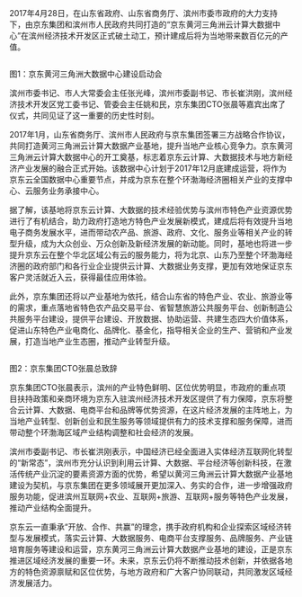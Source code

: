 2017年4月28日，在山东省政府、山东省商务厅、滨州市委市政府的大力支持下，由京东集团和滨州市人民政府共同打造的“京东黄河三角洲云计算大数据中心”在滨州经济技术开发区正式破土动工，预计建成后将为当地带来数百亿元的产值。

![]()

图1：京东黄河三角洲大数据中心建设启动会

滨州市委书记、市人大常委会主任张光峰，滨州市委副书记、市长崔洪刚，滨州经济技术开发区党工委书记、管委会主任姚和民，京东集团CTO张晨等嘉宾出席了仪式，共同见证了这一重要的历史性时刻。

2017年1月，山东省商务厅、滨州市人民政府与京东集团签署三方战略合作协议，共同打造黄河三角洲云计算大数据产业基地，提升当地产业核心竞争力。京东黄河三角洲云计算大数据中心的开工奠基，标志着京东云计算、大数据技术与地方新经济产业发展的融合正式开始。该数据中心计划于2017年12月底建成运营，将作为京东云全国数据中心重要节点，并成为京东在整个环渤海经济圈相关产业的支撑中心、云服务业务承接中心。

据了解，该基地将京东云计算、大数据的技术经验优势与滨州市特色产业资源优势进行了有机结合，助力政府打造地方特色产业发展新模式，建成后将有效提升当地电子商务发展水平，进而带动农产品、旅游、政府、文化、服务业等相关产业的转型升级，成为大众创业、万众创新及新经济发展的新动能。同时，基地也将进一步提升京东云在整个华北区域公有云的服务能力，将为北京、山东乃至整个环渤海经济圈的政府部门和各行业企业提供云计算、大数据业务支撑，更加有效地保证京东客户灵活就近入云，获得最佳应用体验。

此外，京东集团还将以产业基地为依托，结合山东省的特色产业、农业、旅游业等的需求，重点落地省特色农产品交易平台、省智慧旅游公共服务平台、创新制造公共服务平台建设，提供平台建设、开放数据、协助运营、共建生态四大价值体系，促进山东特色产业电商化、品牌化、基金化，指导相关企业的生产、营销和产业发展，打造当地产业生态圈，推动产业转型升级。

![]()

图2：京东集团CTO张晨总致辞

京东集团CTO张晨表示，滨州的产业特色鲜明、区位优势明显，市政府的重点项目扶持政策和亲商环境为京东入驻滨州经济技术开发区提供了有力保障，京东将整合云计算、大数据、电商平台和品牌等优势资源，在这片经济发展的主阵地上，为当地产业转型、创新创业和民生服务等领域提供有力的技术支撑和服务保障，进而带动整个环渤海区域产业结构调整和社会经济的发展。

滨州市委副书记、市长崔洪刚表示，中国经济已经全面进入实体经济互联网化转型的“新常态”，滨州市充分认识到利用云计算、大数据、平台经济等创新科技，在激活传统产业沉淀的要素资源方面的优势，希望以黄河三角洲云计算大数据产业基地建设为契机，与京东集团在更多领域展开更加深入、务实的合作，进一步增强政府服务功能，促进滨州互联网+农业、互联网+旅游、互联网+服务等特色产业发展，推动产业结构全面提升。

京东云一直秉承“开放、合作、共赢”的理念，携手政府机构和企业探索区域经济转型与发展模式，落实云计算、大数据服务、电商平台支撑服务、品牌服务、产业链培育服务等建设和运营，京东黄河三角洲云计算大数据产业基地的建设，正是京东推进区域经济发展的重要一环。未来，京东云仍将不断推动技术创新，并依据各地方的特色资源禀赋和区位优势，与地方政府和广大客户协同联动，共同激发区域经济发展活力。